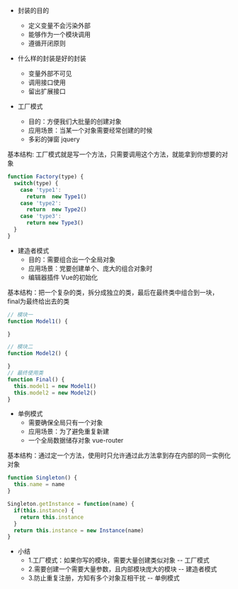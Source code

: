 - 封装的目的
  - 定义变量不会污染外部
  - 能够作为一个模块调用
  - 遵循开闭原则

- 什么样的封装是好的封装
  - 变量外部不可见
  - 调用接口使用
  - 留出扩展接口


- 工厂模式
  - 目的：方便我们大批量的创建对象
  - 应用场景：当某一个对象需要经常创建的时候
  - 多彩的弹窗 jquery

基本结构: 工厂模式就是写一个方法，只需要调用这个方法，就能拿到你想要的对象
```js
function Factory(type) {
  switch(type) {
    case 'type1':
      return  new Type1()
    case 'type2':
      return  new Type2()
    case 'type3':
      return new Type3()
  }
}
```

- 建造者模式
  - 目的：需要组合出一个全局对象
  - 应用场景：党要创建单个、庞大的组合对象时
  - 编辑器插件 Vue的初始化

基本结构：把一个复杂的类，拆分成独立的类，最后在最终类中组合到一块，final为最终给出去的类
```js
// 模块一
function Model1() {

}

// 模块二
function Model2() {

}
// 最终使用类
function Final() {
  this.model1 = new Model1()
  this.model2 = new Model2()
}
```

- 单例模式
  - 需要确保全局只有一个对象
  - 应用场景：为了避免重复新建
  - 一个全局数据储存对象 vue-router

基本结构：通过定一个方法，使用时只允许通过此方法拿到存在内部的同一实例化对象
```js
function Singleton() {
  this.name = name
}

Singleton.getInstance = function(name) {
  if(this.instance) {
    return this.instance
  }
  return this.instance = new Instance(name)
}
```

- 小结
  - 1.工厂模式：如果你写的模块，需要大量创建类似对象  -- 工厂模式
  - 2.需要创建一个需要大量参数，且内部模块庞大的模块  -- 建造者模式
  - 3.防止重复注册，方知有多个对象互相干扰  -- 单例模式